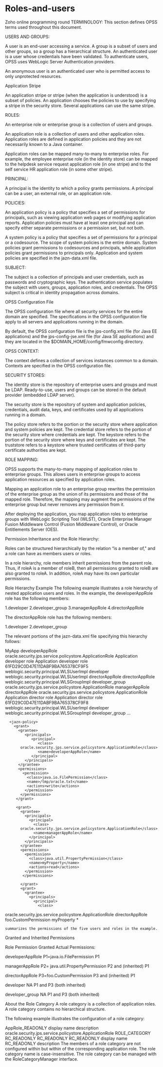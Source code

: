 # Roles-and-users
Zoho online programming round
TERMINOLOGY:
This section defines OPSS terms used throughout this document.

USERS AND GROUPS:

A user is an end-user accessing a service. A group is a subset of users and other groups, so a group has a hierarchical structure.
An authenticated user is a user whose credentials have been validated. To authenticate users, OPSS uses WebLogic Server Authentication providers.

An anonymous user is an authenticated user who is permitted access to only unprotected resources.

Application Stripe

An application stripe or stripe (when the application is understood) is a subset of policies. An application chooses the policies to use by specifying a stripe in the security store. Several applications can use the same stripe.

ROLES:

An enterprise role or enterprise group is a collection of users and groups.

An application role is a collection of users and other application roles. Application roles are defined in application policies and they are not necessarily known to a Java container.

Application roles can be mapped many-to-many to enterprise roles. For example, the employee enterprise role (in the identity store) can be mapped to the helpdesk service request application role (in one stripe) and to the self service HR application role (in some other stripe).

PRINCIPAL:

A principal is the identity to which a policy grants permissions. A principal can be a user, an external role, or an application role.

POLICIES:

An application policy is a policy that specifies a set of permissions for principals, such as viewing application web pages or modifying application reports. Application policies must have at least one principal and can specify either separate permissions or a permission set, but not both.

A system policy is a policy that specifies a set of permissions for a principal or a codesource. The scope of system policies is the entire domain. System policies grant permissions to codesources and principals, while application policies grant permissions to principals only. Application and system policies are specified in the jazn-data.xml file.

SUBJECT:

The subject is a collection of principals and user credentials, such as passwords and cryptographic keys. The authentication service populates the subject with users, groups, application roles, and credentials. The OPSS subject is critical in identity propagation across domains.

OPSS Configuration File

The OPSS configuration file where all security services for the entire domain are specified. The specifications in the OPSS configuration file apply to all servers and applications running in the domain.

By default, the OPSS configuration file is the jps-config.xml file (for Java EE applications) and the jps-config-jse.xml file (for Java SE applications) and they are located in the $DOMAIN_HOME/config/fmwconfig directory.

OPSS CONTEXT:

The context defines a collection of services instances common to a domain. Contexts are specified in the OPSS configuration file.

SECURITY STORES:

The identity store is the repository of enterprise users and groups and must be LDAP. Ready-to-use, users and groups can be stored in the default provider (embedded LDAP server).

The security store is the repository of system and application policies, credentials, audit data, keys, and certificates used by all applications running in a domain.

The policy store refers to the portion or the security store where application and system policies are kept. The credential store refers to the portion of the security store where credentials are kept. The keystore refers to the portion of the security store where keys and certificates are kept. The truststore refers to a keystore where trusted certificates of third-party certificate authorities are kept.

ROLE MAPPING:

OPSS supports the many-to-many mapping of application roles to enterprise groups. This allows users in enterprise groups to access application resources as specified by application roles.

Mapping an application role to an enterprise group rewrites the permission of the enterprise group as the union of its permissions and those of the mapped role. Therefore, the mapping may augment the permissions of the enterprise group but never removes any permission from it.

After deploying the application, you map application roles to enterprise groups with WebLogic Scripting Tool (WLST), Oracle Enterprise Manager Fusion Middleware Control (Fusion Middleware Control), or Oracle Entitlements Server (OES).

Permission Inheritance and the Role Hierarchy:

Roles can be structured hierarchically by the relation “is a member of," and a role can have as members users or roles.

In a role hierarchy, role members inherit permissions from the parent role. Thus, if roleA is a member of roleB, then all permissions granted to roleB are also granted to roleA. In addition, roleA may have its own particular permissions.

Role Hierarchy Example
The following example illustrates a role hierarchy of nested application users and roles. In the example, the developerAppRole role has the following members:

1.developer
2.developer_group
3.managerAppRole
4.directorAppRole

The directorAppRole role has the following members:

1.developer
2.developer_group

The relevant portions of the jazn-data.xml file specifying this hierarchy follows:

<policy-store>
  <applications>
    <application>
      <name>MyApp</name>
      <app-roles>
        <app-role>
          <name>developerAppRole</name>
          <class>oracle.security.jps.service.policystore.ApplicationRole</class>
          <display-name>Application developer role</display-name>
          <description>Application developer role</description>
          <guid>61FD29C0D47E11DABF9BA765378CF9F5</guid>
          <members>
            <member>
                      <class>weblogic.security.principal.WLSUserImpl</class>
                      <name>developer</name>
            </member>
            <member>
                      <class>weblogic.security.principal.WLSUserImpl</class>
                      <name>directorAppRole</name>
                        <name>directorAppRole</name>
            </member>
            <member>
                      <class>weblogic.security.principal.WLSGroupImpl</class>
                      <name>developer_group</name>
            </member>
            <member>
              <class>
oracle.security.jps.service.policystore.ApplicationRole</class>
              <name>managerAppRole</name>
            </member>
          </members>
        </app-role>
        <app-role>
                          <name>directorAppRole</name>
                          <class>oracle.security.jps.service.policystore.ApplicationRole</class>
                          <display-name>Application director role </display-name>
                          <description>Application director role</description>
                          <guid>61FD29C0D47E11DABF9BA765378CF9F8</guid>
                          <members>
            <member>
                                      <class>weblogic.security.principal.WLSUserImpl</class>
                                      <name>developer</name>
            </member>
            <member>
                                        <class>weblogic.security.principal.WLSGroupImpl</class>
                                        <name>developer_group</name>
            </member>
                                   </members>
         </app-role> ...
       </app-roles>
 
      <jazn-policy>
        <grant>
          <grantee>
             <principals>
                <principal>
                   <class>
           oracle.security.jps.service.policystore.ApplicationRole</class>
                   <name>developerAppRole</name>
                </principal>
             </principals>
          </grantee>
          <permissions>
            <permission>
              <class>java.io.FilePermission</class>
              <name>/tmp/oracle.txt</name>
              <actions>write</actions>
             </permission>
           </permissions>
         </grant>

         <grant>
           <grantee>
             <principals>
               <principal>
                 <class>
           oracle.security.jps.service.policystore.ApplicationRole</class>
                 <name>managerAppRole</name>
               </principal>
             </principals>
           </grantee>
           <permissions>
             <permission>
               <class>java.util.PropertyPermission</class>
               <name>myProperty</name>
               <actions>read</actions>
             </permission>
            </permissions>

           </grant>
           <grant>
             <grantee>
               <principals>
                 <principal>
                   <class>
oracle.security.jps.service.policystore.ApplicationRole</class>
                   <name>directorAppRole</name>
                 </principal>
               </principals>
             </grantee>
             <permissions>
               <permission>
                 <class>foo.CustomPermission</class>
                 <name>myProperty</name>
                 <actions>*</actions>
               </permission>
             </permissions>
           </grant>
         </jazn-policy>
       </policy-store>
    
    summarizes the permissions of the five users and roles in the example.
 Granted and Inherited Permissions

Role	Permission Granted	Actual Permissions:
    
developerAppRole      P1=java.io.FilePermission                  P1

managerAppRole        P2= java.util.PropertyPermission           P2 and (inherited) P1

directorAppRole       P3=foo.CustomPermission                    P3 and (inherited) P1

developer             NA                                         P1 and P3 (both inherited)

developer_group       NA                                         P1 and P3 (both inherited)

About the Role Category
A role category is a collection of application roles. A role category contains no hierarchical structure.

The following example illustrates the configuration of a role category:

<app-roles>
  <app-role>
    <name>AppRole_READONLY</name>
    <display-name>display name</display-name>
    <description>description</description>
    <class>oracle.security.jps.service.policystore.ApplicationRole</class>
    <extended-attributes>
      <attribute>
        <name>ROLE_CATEGORY</name>
        <values>
          <value>RC_READONLY</value>
        </values>
      </attribute>
    </extended-attributes>
  </app-role>
</app-roles>
<role-categories>
  <role-category>
    <name>RC_READONLY</name>
    <display-name>RC_READONLY display name</display-name>
    <description>RC_READONLY description</description>
  </role-category>
</role-categories>
The members of a role category are not configured within <role-category> but within <extended-attributes> of the corresponding application role. The role category name is case-insensitive. The role category can be managed with the RoleCategoryManager interface.
